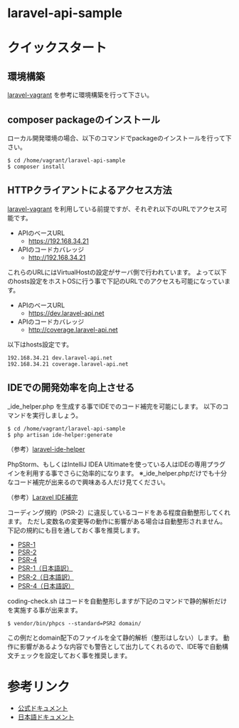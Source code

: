 # laravel-api-sample

# クイックスタート

## 環境構築

[laravel-vagrant](https://github.com/keita-nishimoto/laravel-vagrant) を参考に環境構築を行って下さい。

## composer packageのインストール

ローカル開発環境の場合、以下のコマンドでpackageのインストールを行って下さい。

```
$ cd /home/vagrant/laravel-api-sample
$ composer install
```

## HTTPクライアントによるアクセス方法

[laravel-vagrant](https://github.com/keita-nishimoto/laravel-vagrant) を利用している前提ですが、それぞれ以下のURLでアクセス可能です。

- APIのベースURL
    - https://192.168.34.21
- APIのコードカバレッジ
    - http://192.168.34.21

これらのURLにはVirtualHostの設定がサーバ側で行われています。
よって以下のhosts設定をホストOSに行う事で下記のURLでのアクセスも可能になっています。

- APIのベースURL
    - https://dev.laravel-api.net
- APIのコードカバレッジ
    - http://coverage.laravel-api.net

以下はhosts設定です。

```
192.168.34.21 dev.laravel-api.net
192.168.34.21 coverage.laravel-api.net
```

## IDEでの開発効率を向上させる

_ide_helper.php を生成する事でIDEでのコード補完を可能にします。
以下のコマンドを実行しましょう。

```
$ cd /home/vagrant/laravel-api-sample
$ php artisan ide-helper:generate
```

（参考）[laravel-ide-helper](https://github.com/barryvdh/laravel-ide-helper)


PhpStorm、もしくはIntelliJ IDEA Ultimateを使っている人はIDEの専用プラグインを利用する事でさらに効率的になります。
※_ide_helper.phpだけでも十分なコード補完が出来るので興味ある人だけ見てください。

（参考）[Laravel IDE補完](http://blog.comnect.jp.net/blog/119)

コーディング規約（PSR-2）に違反しているコードをある程度自動整形してくれます。
ただし変数名の変更等の動作に影響がある場合は自動整形されません。
下記の規約にも目を通しておく事を推奨します。

- [PSR-1](http://www.php-fig.org/psr/psr-1/)
- [PSR-2](http://www.php-fig.org/psr/psr-2/)
- [PSR-4](http://www.php-fig.org/psr/psr-4/)
- [PSR-1（日本語訳）](http://www.infiniteloop.co.jp/docs/psr/psr-1-basic-coding-standard.html)
- [PSR-2（日本語訳）](http://www.infiniteloop.co.jp/docs/psr/psr-2-coding-style-guide.html)
- [PSR-4（日本語訳）](http://qiita.com/inouet/items/0208237629496070bbd4)

coding-check.sh はコードを自動整形しますが下記のコマンドで静的解析だけを実施する事が出来ます。

```
$ vendor/bin/phpcs --standard=PSR2 domain/
```

この例だとdomain配下のファイルを全て静的解析（整形はしない）します。
動作に影響があるような内容でも警告として出力してくれるので、IDE等で自動構文チェックを設定しておく事を推奨します。

# 参考リンク

- [公式ドキュメント](https://laravel.com/docs/5.3)
- [日本語ドキュメント](https://readouble.com/laravel/5.3/ja/)
